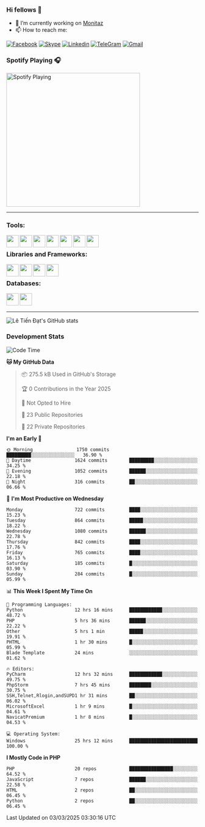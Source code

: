 ### Hi fellows 👋
- 🔭 I’m currently working on [Monitaz](https://monitaz.com/)
- 📫 How to reach me:

[![Facebook](https://img.shields.io/badge/Facebook-0000FF?logo=facebook&logoColor=white)](https://www.facebook.com/le.dat155)
[![Skype](https://img.shields.io/badge/Skype-blue?logo=skype&logoColor=white)](https://join.skype.com/invite/lr2sd8ZndbWr)
[![Linkedin](https://img.shields.io/badge/LinkedIn-0A66C2?logo=linkedin)](https://www.linkedin.com/in/ti%E1%BA%BFn-%C4%91%E1%BA%A1t-l%C3%AA-ba267a232/)
[![TeleGram](https://img.shields.io/badge/telegram-EF0EFF?logo=telegram)](https://t.me/subibi1505)
[![Gmail](https://img.shields.io/badge/Gmail-green?logo=gmail)](mailto:tiendat15599.dev@gmail.com)

### Spotify Playing 🎧
[<img src="https://tiendat-spotify.vercel.app/api/spotify" alt="Spotify Playing" width="350" />](https://open.spotify.com/user/21wi7t5t4zyugx5mgetrdo7xa)

---

### Tools:
<img align='left' height="32" width="32" src="https://upload.wikimedia.org/wikipedia/commons/thumb/c/c9/PhpStorm_Icon.svg/2048px-PhpStorm_Icon.svg.png">
<img align='left' height="32" width="32" src="https://upload.wikimedia.org/wikipedia/commons/thumb/1/1d/PyCharm_Icon.svg/1200px-PyCharm_Icon.svg.png">
<img align='left' height="32" width="32" src="https://cdn2.iconfinder.com/data/icons/pack1-baco-flurry-icons-style/512/XAMPP.png">
<img align='left' height="32" width="32" src="https://www.docker.com/wp-content/uploads/2022/03/vertical-logo-monochromatic.png">
<img align='left' height="32" width="32" src="https://www.mamp.info/images/icons/mamp-pro.png">
<img align='left' height="32" width="32" src="https://www.puttygen.com/wp-content/uploads/2019/05/Termius.png">
<img align='left' height="32" width="32" src="https://1475031.s21i.faiusr.com/4/1/ABUIABAEGAAg3dWc8AUoq7a8hAIwgAg4gAg.png">
<br>

### Libraries and Frameworks:
<img align='left' height="32" width="32" src="https://i0.wp.com/phocode.com/wp-content/uploads/2019/11/scrapyLogo.png?fit=300%2C300&ssl=1&w=640">
<img align='left' height="32" width="32" src="https://upload.wikimedia.org/wikipedia/commons/thumb/9/9a/Laravel.svg/985px-Laravel.svg.png">
<img align='left' height="32" width="32" src="https://cdn.worldvectorlogo.com/logos/codeigniter.svg">
<img align='left' height="32" width="32" src="https://upload.wikimedia.org/wikipedia/commons/thumb/e/ea/Zend-framework.svg/2560px-Zend-framework.svg.png">
<br>

### Databases:
<img align='left' height="32" width="32" src="https://download.logo.wine/logo/MySQL/MySQL-Logo.wine.png">
<img align='left' height="32" width="32" src="https://seeklogo.com/images/E/elasticsearch-logo-C75C4578EC-seeklogo.com.png">

<br>
<br>

---
![Lê Tiến Đạt's GitHub stats](https://github-readme-stats.vercel.app/api?username=tiendat15599&show_icons=true&count_private=true&theme=tokyonight)
### Development Stats


<!--START_SECTION:waka-->
![Code Time](http://img.shields.io/badge/Code%20Time-2%2C366%20hrs%2057%20mins-blue)

**🐱 My GitHub Data** 

> 📦 275.5 kB Used in GitHub's Storage 
 > 
> 🏆 0 Contributions in the Year 2025
 > 
> 🚫 Not Opted to Hire
 > 
> 📜 23 Public Repositories 
 > 
> 🔑 22 Private Repositories 
 > 
**I'm an Early 🐤** 

```text
🌞 Morning                1750 commits        █████████░░░░░░░░░░░░░░░░   36.90 % 
🌆 Daytime                1624 commits        █████████░░░░░░░░░░░░░░░░   34.25 % 
🌃 Evening                1052 commits        ██████░░░░░░░░░░░░░░░░░░░   22.18 % 
🌙 Night                  316 commits         ██░░░░░░░░░░░░░░░░░░░░░░░   06.66 % 
```
📅 **I'm Most Productive on Wednesday** 

```text
Monday                   722 commits         ████░░░░░░░░░░░░░░░░░░░░░   15.23 % 
Tuesday                  864 commits         █████░░░░░░░░░░░░░░░░░░░░   18.22 % 
Wednesday                1080 commits        ██████░░░░░░░░░░░░░░░░░░░   22.78 % 
Thursday                 842 commits         ████░░░░░░░░░░░░░░░░░░░░░   17.76 % 
Friday                   765 commits         ████░░░░░░░░░░░░░░░░░░░░░   16.13 % 
Saturday                 185 commits         █░░░░░░░░░░░░░░░░░░░░░░░░   03.90 % 
Sunday                   284 commits         █░░░░░░░░░░░░░░░░░░░░░░░░   05.99 % 
```


📊 **This Week I Spent My Time On** 

```text
💬 Programming Languages: 
Python                   12 hrs 16 mins      ████████████░░░░░░░░░░░░░   48.72 % 
PHP                      5 hrs 36 mins       ██████░░░░░░░░░░░░░░░░░░░   22.22 % 
Other                    5 hrs 1 min         █████░░░░░░░░░░░░░░░░░░░░   19.91 % 
PHTML                    1 hr 30 mins        █░░░░░░░░░░░░░░░░░░░░░░░░   05.99 % 
Blade Template           24 mins             ░░░░░░░░░░░░░░░░░░░░░░░░░   01.62 % 

🔥 Editors: 
PyCharm                  12 hrs 32 mins      ████████████░░░░░░░░░░░░░   49.75 % 
PhpStorm                 7 hrs 45 mins       ████████░░░░░░░░░░░░░░░░░   30.75 % 
SSH,Telnet,Rlogin,andSUPD1 hr 31 mins        ██░░░░░░░░░░░░░░░░░░░░░░░   06.02 % 
MicrosoftExcel           1 hr 9 mins         █░░░░░░░░░░░░░░░░░░░░░░░░   04.61 % 
NavicatPremium           1 hr 8 mins         █░░░░░░░░░░░░░░░░░░░░░░░░   04.53 % 

💻 Operating System: 
Windows                  25 hrs 12 mins      █████████████████████████   100.00 % 
```

**I Mostly Code in PHP** 

```text
PHP                      20 repos            ████████████████░░░░░░░░░   64.52 % 
JavaScript               7 repos             ██████░░░░░░░░░░░░░░░░░░░   22.58 % 
HTML                     2 repos             ██░░░░░░░░░░░░░░░░░░░░░░░   06.45 % 
Python                   2 repos             ██░░░░░░░░░░░░░░░░░░░░░░░   06.45 % 
```




 Last Updated on 03/03/2025 03:30:16 UTC
<!--END_SECTION:waka-->
